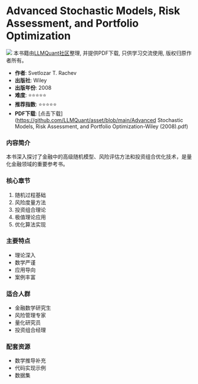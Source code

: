 # Advanced Stochastic Models, Risk Assessment, and Portfolio Optimization

![](https://fastly.jsdelivr.net/gh/bucketio/img3@main/2024/09/04/1725464231869-e0b2f727-2a0f-4270-bf6c-31ddc350426a.gif)
本书籍由[LLMQuant社区](https://llmquant.com/)整理, 并提供PDF下载, 只供学习交流使用, 版权归原作者所有。


- **作者**: Svetlozar T. Rachev
- **出版社**: Wiley
- **出版年份**: 2008
- **难度**: ⭐⭐⭐⭐⭐
- **推荐指数**: ⭐⭐⭐⭐⭐
- **PDF下载**: [点击下载](https://github.com/LLMQuant/asset/blob/main/Advanced Stochastic Models, Risk Assessment, and Portfolio Optimization-Wiley (2008).pdf)

### 内容简介

本书深入探讨了金融中的高级随机模型、风险评估方法和投资组合优化技术，是量化金融领域的重要参考书。

### 核心章节

1. 随机过程基础
2. 风险度量方法
3. 投资组合理论
4. 极值理论应用
5. 优化算法实现

### 主要特点

- 理论深入
- 数学严谨
- 应用导向
- 案例丰富

### 适合人群

- 金融数学研究生
- 风险管理专家
- 量化研究员
- 投资组合经理

### 配套资源

- 数学推导补充
- 代码实现示例
- 数据集
